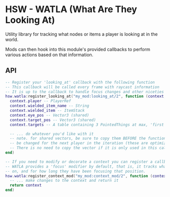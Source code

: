 # HSW - WATLA (What Are They Looking At)

Utility library for tracking what nodes or items a player is looking at in the world.

Mods can then hook into this module's provided callbacks to perform various actions based on that information.

## API

```lua
-- Register your 'looking_at' callback with the following function
-- This callback will be called every frame with raycast information
-- It is up to the callback to handle focus changes and other niceties
hsw.watla:register_looking_at("my_mod:looking_at/2", function (context, dt)
  context.player -- PlayerRef
  context.wielded_item_name -- String
  context.wielded_item -- ItemStack
  context.eye_pos -- Vector3 (shared)
  context.target_pos -- Vector3 (shared)
  context.targets -- A table containing 3 PointedThings at max, 'first' is the first object PointedThing from the raycast, can be either a node or an object, 'node' contains the first node, and 'object' contains the first object, this should cover most usecases

  -- ... do whatever you'd like with it
  -- note. for shared vectors, be sure to copy them BEFORE the function returns as the values will
  -- be changed for the next player in the iteration (these are optimized for batch processing).
  -- There is no need to copy the vector if it is only used in this callback
end)

-- If you need to modify or decorate a context you can register a callback for that as well
-- WATLA provides a 'focus' modifier by default, that is, it tracks what the the player is focusing
-- on, and for how long they have been focusing that position.
hsw.watla:register_context_mod("my_mod:context_mod/2", function (context, dt)
  -- ... make changes to the context and return it
  return context
end)
```
